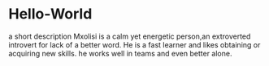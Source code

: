# Hello-World
a short description 
Mxolisi is a calm yet energetic person,an extroverted introvert for lack of a better word.
He is a fast learner and likes obtaining or acquiring new skills.
he works well in teams and even better alone.
